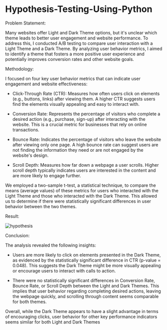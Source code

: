 # Hypothesis-Testing-Using-Python

Problem Statement:

Many websites offer Light and Dark Theme options, but it's unclear which theme leads to better user engagement and website performance. To address this, I conducted A/B testing to compare user interaction with a Light Theme and a Dark Theme. By analyzing user behavior metrics, I aimed to identify a theme that fosters a more positive user experience and potentially improves conversion rates and other website goals.

Methodology:

I focused on four key user behavior metrics that can indicate user engagement and website effectiveness:

- Click-Through Rate (CTR): Measures how often users click on elements (e.g., buttons, links) after viewing them. A higher CTR suggests users find the elements visually appealing and easy to interact with.

- Conversion Rate: Represents the percentage of visitors who complete a desired action (e.g., purchase, sign-up) after interacting with the website. This is a crucial metric for businesses that rely on online transactions.

- Bounce Rate: Indicates the percentage of visitors who leave the website after viewing only one page. A high bounce rate can suggest users are not finding the information they need or are not engaged by the website's design.

- Scroll Depth: Measures how far down a webpage a user scrolls. Higher scroll depth typically indicates users are interested in the content and are more likely to engage further.

We employed a two-sample t-test, a statistical technique, to compare the means (average values) of these metrics for users who interacted with the Light Theme and those who interacted with the Dark Theme. This allowed us to determine if there were statistically significant differences in user behavior between the two themes.

Result:

![hypothesis](https://github.com/udaisharma99/Hypothesis-Testing-Using-Python/assets/138836370/8d045095-c96e-4c4f-96e0-41efbb4b3825)


Conclusion:

The analysis revealed the following insights:

- Users are more likely to click on elements presented in the Dark Theme, as evidenced by the statistically significant difference in CTR (p-value = 0.048). This suggests the Dark Theme might be more visually appealing or encourage users to interact with calls to action.

- There were no statistically significant differences in Conversion Rate, Bounce Rate, or Scroll Depth between the Light and Dark Themes. This implies that user behavior regarding completing desired actions, leaving the webpage quickly, and scrolling through content seems comparable for both themes.

Overall, while the Dark Theme appears to have a slight advantage in terms of encouraging clicks, user behavior for other key performance indicators seems similar for both Light and Dark Themes
